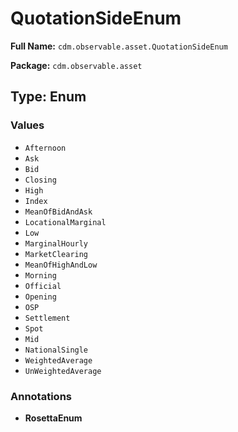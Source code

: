 # QuotationSideEnum

**Full Name:** `cdm.observable.asset.QuotationSideEnum`

**Package:** `cdm.observable.asset`

## Type: Enum

### Values

- `Afternoon`
- `Ask`
- `Bid`
- `Closing`
- `High`
- `Index`
- `MeanOfBidAndAsk`
- `LocationalMarginal`
- `Low`
- `MarginalHourly`
- `MarketClearing`
- `MeanOfHighAndLow`
- `Morning`
- `Official`
- `Opening`
- `OSP`
- `Settlement`
- `Spot`
- `Mid`
- `NationalSingle`
- `WeightedAverage`
- `UnWeightedAverage`
### Annotations

- **RosettaEnum**

